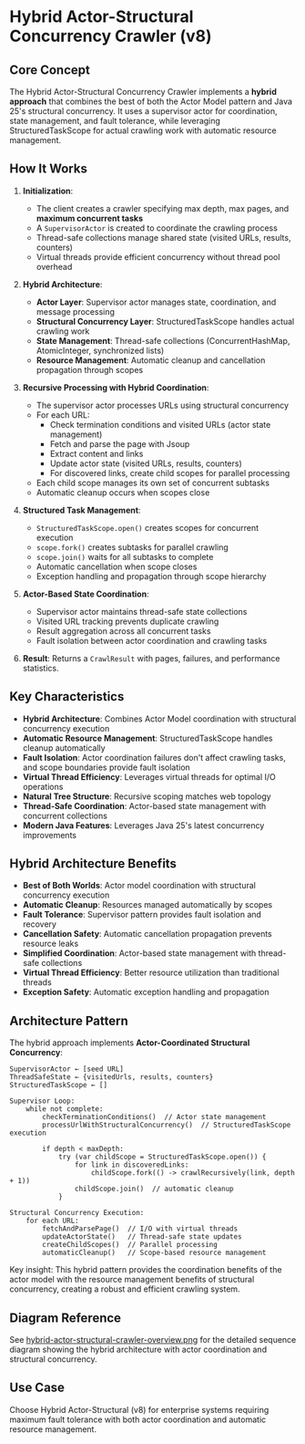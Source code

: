 # Hybrid Actor-Structural Concurrency Crawler (v8)

## Core Concept

The Hybrid Actor-Structural Concurrency Crawler implements a **hybrid approach** that combines the best of both the Actor Model pattern and Java 25's structural concurrency. It uses a supervisor actor for coordination, state management, and fault tolerance, while leveraging StructuredTaskScope for actual crawling work with automatic resource management.

## How It Works

1. **Initialization**:
   - The client creates a crawler specifying max depth, max pages, and **maximum concurrent tasks**
   - A `SupervisorActor` is created to coordinate the crawling process
   - Thread-safe collections manage shared state (visited URLs, results, counters)
   - Virtual threads provide efficient concurrency without thread pool overhead

2. **Hybrid Architecture**:
   - **Actor Layer**: Supervisor actor manages state, coordination, and message processing
   - **Structural Concurrency Layer**: StructuredTaskScope handles actual crawling work
   - **State Management**: Thread-safe collections (ConcurrentHashMap, AtomicInteger, synchronized lists)
   - **Resource Management**: Automatic cleanup and cancellation propagation through scopes

3. **Recursive Processing with Hybrid Coordination**:
   - The supervisor actor processes URLs using structural concurrency
   - For each URL:
     - Check termination conditions and visited URLs (actor state management)
     - Fetch and parse the page with Jsoup
     - Extract content and links
     - Update actor state (visited URLs, results, counters)
     - For discovered links, create child scopes for parallel processing
   - Each child scope manages its own set of concurrent subtasks
   - Automatic cleanup occurs when scopes close

4. **Structured Task Management**:
   - `StructuredTaskScope.open()` creates scopes for concurrent execution
   - `scope.fork()` creates subtasks for parallel crawling
   - `scope.join()` waits for all subtasks to complete
   - Automatic cancellation when scope closes
   - Exception handling and propagation through scope hierarchy

5. **Actor-Based State Coordination**:
   - Supervisor actor maintains thread-safe state collections
   - Visited URL tracking prevents duplicate crawling
   - Result aggregation across all concurrent tasks
   - Fault isolation between actor coordination and crawling tasks

6. **Result**: Returns a `CrawlResult` with pages, failures, and performance statistics.

## Key Characteristics

- **Hybrid Architecture**: Combines Actor Model coordination with structural concurrency execution
- **Automatic Resource Management**: StructuredTaskScope handles cleanup automatically
- **Fault Isolation**: Actor coordination failures don't affect crawling tasks, and scope boundaries provide fault isolation
- **Virtual Thread Efficiency**: Leverages virtual threads for optimal I/O operations
- **Natural Tree Structure**: Recursive scoping matches web topology
- **Thread-Safe Coordination**: Actor-based state management with concurrent collections
- **Modern Java Features**: Leverages Java 25's latest concurrency improvements

## Hybrid Architecture Benefits

- **Best of Both Worlds**: Actor model coordination with structural concurrency execution
- **Automatic Cleanup**: Resources managed automatically by scopes
- **Fault Tolerance**: Supervisor pattern provides fault isolation and recovery
- **Cancellation Safety**: Automatic cancellation propagation prevents resource leaks
- **Simplified Coordination**: Actor-based state management with thread-safe collections
- **Virtual Thread Efficiency**: Better resource utilization than traditional threads
- **Exception Safety**: Automatic exception handling and propagation

## Architecture Pattern

The hybrid approach implements **Actor-Coordinated Structural Concurrency**:

```
SupervisorActor ← [seed URL]
ThreadSafeState ← {visitedUrls, results, counters}
StructuredTaskScope ← []

Supervisor Loop:
    while not complete:
        checkTerminationConditions()  // Actor state management
        processUrlWithStructuralConcurrency()  // StructuredTaskScope execution

        if depth < maxDepth:
            try (var childScope = StructuredTaskScope.open()) {
                for link in discoveredLinks:
                    childScope.fork(() -> crawlRecursively(link, depth + 1))
                childScope.join()  // automatic cleanup
            }

Structural Concurrency Execution:
    for each URL:
        fetchAndParsePage()  // I/O with virtual threads
        updateActorState()   // Thread-safe state updates
        createChildScopes()  // Parallel processing
        automaticCleanup()   // Scope-based resource management
```

Key insight: This hybrid pattern provides the coordination benefits of the actor model with the resource management benefits of structural concurrency, creating a robust and efficient crawling system.

## Diagram Reference

See [hybrid-actor-structural-crawler-overview.png](./hybrid-actor-structural-crawler-overview.png) for the detailed sequence diagram showing the hybrid architecture with actor coordination and structural concurrency.

## Use Case

Choose Hybrid Actor-Structural (v8) for enterprise systems requiring maximum fault tolerance with both actor coordination and automatic resource management.
